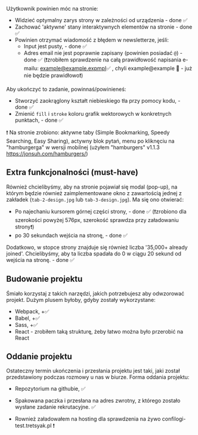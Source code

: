 
Użytkownik powinien móc na stronie:

- Widzieć optymalny zarys strony w zależności od urządzenia           - done ✅
- Zachować 'aktywne' stany interaktywnych elementów na stronie        - done ✅
- Powinien otrzymać wiadomość z błędem w newsletterze, jeśli:         
  - Input jest pusty,                                                 - done ✅
  - Adres email nie jest poprawnie zapisany (powinien posiadać `@`)   - done ✅ (❗zrobiłem sprawdzenie na całą prawidłowość napisania e-mailu: example@example.expmpl✅ , chyli example@example 🚫 - już nie będzie prawidłowo❗)

Aby ukończyć to zadanie, powinnaś/powinieneś:

- Stworzyć zaokrąglony kształt niebieskiego tła przy pomocy kodu,       - done ✅
- Zmienić `fill` i `stroke` koloru grafik wektorowych w konkretnych punktach,  - done ✅

❗ Na stronie zrobiono: aktywne taby (Simple Bookmarking, Speedy Searching, Easy Sharing), actywny blok pytań, menu po kliknęciu na "hamburgerga" w wersji mobilnej (użyłem "hamburgers" v1.1.3  https://jonsuh.com/hamburgers/) 

## Extra funkcjonalności (must-have)

Również chcielibyśmy, aby na stronie pojawiał się modal (pop-up), na którym będzie również zaimplementowane okno z zawartością jednej z zakładek (`tab-2-design.jpg` lub `tab-3-design.jpg`). Ma się ono otwierać:

- Po najechaniu kursorem górnej części strony,  - done ✅ (❗zrobiono dla szerokości powyżej 576px, szerokość sprawdza przy załadowaniu strony❗)
- po 30 sekundach wejścia na stronę,            - done ✅

Dodatkowo, w stopce strony znajduje się również liczba '35,000+ already joined'. Chcielibyśmy, aby ta liczba spadała do 0 w ciągu 20 sekund od wejścia na stronę.                              - done ✅

## Budowanie projektu

Śmiało korzystaj z takich narzędzi, jakich potrzebujesz aby odwzorować projekt. Dużym plusem byłoby, gdyby zostały wykorzystane:

- Webpack, +✅
- Babel,   +✅
- Sass,    +✅
- React - zrobiłem taką strukturę, żeby łatwo można było przerobić na React

## Oddanie projektu

Ostateczny termin ukończenia i przesłania projektu jest taki, jaki został przedstawiony podczas rozmowy u nas w biurze. Forma oddania projektu:

- Repozytorium na githubie,  ✅
- Spakowana paczka i przesłana na adres zwrotny, z którego zostało wysłane zadanie rekrutacyjne. ✅

- Rownież załadowałem na hosting dla sprawdzenia na żywo   confilogi-test.tretsyak.pl ❗

